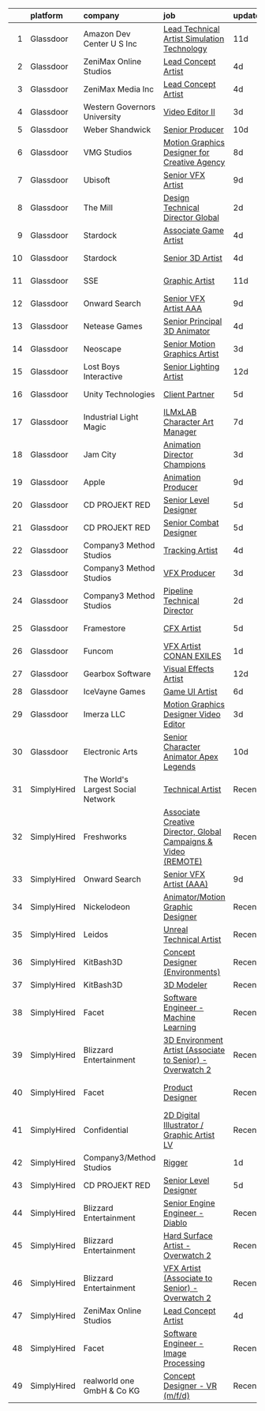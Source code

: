 

|    | platform    | company                            | job                                                                                                                                                                                                                                                                                                                                                                                                                                                                                                                                                                                                                                                                                                                                                                                                                                                                                                                                                                                                                                                                                                                                                                                                                                                                                                                                                                           | update_time   | location           |
|---:|:------------|:-----------------------------------|:------------------------------------------------------------------------------------------------------------------------------------------------------------------------------------------------------------------------------------------------------------------------------------------------------------------------------------------------------------------------------------------------------------------------------------------------------------------------------------------------------------------------------------------------------------------------------------------------------------------------------------------------------------------------------------------------------------------------------------------------------------------------------------------------------------------------------------------------------------------------------------------------------------------------------------------------------------------------------------------------------------------------------------------------------------------------------------------------------------------------------------------------------------------------------------------------------------------------------------------------------------------------------------------------------------------------------------------------------------------------------|:--------------|:-------------------|
|  1 | Glassdoor   | Amazon Dev Center U S   Inc        | [Lead Technical Artist  Simulation Technology](https://www.glassdoor.com/partner/jobListing.htm?pos=123&ao=1136043&s=58&guid=000001822f01592c86e14d51b84fc3a4&src=GD_JOB_AD&t=SR&vt=w&cs=1_7bf17d89&cb=1658645994044&jobListingId=1008000807502&jrtk=3-0-1g8ng2malh4fb801-1g8ng2mb2g4er801-2176659b6cb6fee6-)                                                                                                                                                                                                                                                                                                                                                                                                                                                                                                                                                                                                                                                                                                                                                                                                                                                                                                                                                                                                                                                                 | 11d           | Florida            |
|  2 | Glassdoor   | ZeniMax Online Studios             | [Lead Concept Artist](https://www.glassdoor.com/partner/jobListing.htm?pos=110&ao=1136043&s=58&guid=000001822f01592c86e14d51b84fc3a4&src=GD_JOB_AD&t=SR&vt=w&cs=1_41b0e00d&cb=1658645994042&jobListingId=1008015103027&jrtk=3-0-1g8ng2malh4fb801-1g8ng2mb2g4er801-547110248d75de7c-)                                                                                                                                                                                                                                                                                                                                                                                                                                                                                                                                                                                                                                                                                                                                                                                                                                                                                                                                                                                                                                                                                          | 4d            | Hunt Valley, MD    |
|  3 | Glassdoor   | ZeniMax Media Inc                  | [Lead Concept Artist](https://www.glassdoor.com/partner/jobListing.htm?pos=117&ao=1136043&s=58&guid=000001822f01592c86e14d51b84fc3a4&src=GD_JOB_AD&t=SR&vt=w&cs=1_526303a4&cb=1658645994043&jobListingId=1008015538050&jrtk=3-0-1g8ng2malh4fb801-1g8ng2mb2g4er801-fd64ffbe9ce932d2-)                                                                                                                                                                                                                                                                                                                                                                                                                                                                                                                                                                                                                                                                                                                                                                                                                                                                                                                                                                                                                                                                                          | 4d            | Hunt Valley, MD    |
|  4 | Glassdoor   | Western Governors University       | [Video Editor II](https://www.glassdoor.com/partner/jobListing.htm?pos=128&ao=1136043&s=58&guid=000001822f01592c86e14d51b84fc3a4&src=GD_JOB_AD&t=SR&vt=w&cs=1_ac4c890b&cb=1658645994046&jobListingId=1008017553966&jrtk=3-0-1g8ng2malh4fb801-1g8ng2mb2g4er801-49ab7d12beda9c5a-)                                                                                                                                                                                                                                                                                                                                                                                                                                                                                                                                                                                                                                                                                                                                                                                                                                                                                                                                                                                                                                                                                              | 3d            | Salt Lake City, UT |
|  5 | Glassdoor   | Weber Shandwick                    | [Senior Producer](https://www.glassdoor.com/partner/jobListing.htm?pos=127&ao=1136043&s=58&guid=000001822f01592c86e14d51b84fc3a4&src=GD_JOB_AD&t=SR&vt=w&cs=1_053ccaad&cb=1658645994046&jobListingId=1008003031928&jrtk=3-0-1g8ng2malh4fb801-1g8ng2mb2g4er801-321ad895e4afbc88-)                                                                                                                                                                                                                                                                                                                                                                                                                                                                                                                                                                                                                                                                                                                                                                                                                                                                                                                                                                                                                                                                                              | 10d           | Chicago, IL        |
|  6 | Glassdoor   | VMG Studios                        | [Motion Graphics Designer for Creative Agency](https://www.glassdoor.com/partner/jobListing.htm?pos=103&ao=1136043&s=58&guid=000001822f01592c86e14d51b84fc3a4&src=GD_JOB_AD&t=SR&vt=w&ea=1&cs=1_bc544769&cb=1658645994041&jobListingId=1008008367182&jrtk=3-0-1g8ng2malh4fb801-1g8ng2mb2g4er801-42a36b0c18bec50b-)                                                                                                                                                                                                                                                                                                                                                                                                                                                                                                                                                                                                                                                                                                                                                                                                                                                                                                                                                                                                                                                            | 8d            | Bellevue, WA       |
|  7 | Glassdoor   | Ubisoft                            | [Senior VFX Artist](https://www.glassdoor.com/partner/jobListing.htm?pos=119&ao=1136043&s=58&guid=000001822f01592c86e14d51b84fc3a4&src=GD_JOB_AD&t=SR&vt=w&cs=1_eabe6fa1&cb=1658645994044&jobListingId=1008007016826&jrtk=3-0-1g8ng2malh4fb801-1g8ng2mb2g4er801-4daed8aa28aaad6b-)                                                                                                                                                                                                                                                                                                                                                                                                                                                                                                                                                                                                                                                                                                                                                                                                                                                                                                                                                                                                                                                                                            | 9d            | Cary, NC           |
|  8 | Glassdoor   | The Mill                           | [Design Technical Director  Global](https://www.glassdoor.com/partner/jobListing.htm?pos=111&ao=1136043&s=58&guid=000001822f01592c86e14d51b84fc3a4&src=GD_JOB_AD&t=SR&vt=w&cs=1_452eaefc&cb=1658645994042&jobListingId=1008021649194&jrtk=3-0-1g8ng2malh4fb801-1g8ng2mb2g4er801-1ee43a0842414491-)                                                                                                                                                                                                                                                                                                                                                                                                                                                                                                                                                                                                                                                                                                                                                                                                                                                                                                                                                                                                                                                                            | 2d            | New York, NY       |
|  9 | Glassdoor   | Stardock                           | [Associate Game Artist](https://www.glassdoor.com/partner/jobListing.htm?pos=107&ao=1136043&s=58&guid=000001822f01592c86e14d51b84fc3a4&src=GD_JOB_AD&t=SR&vt=w&ea=1&cs=1_8659b0d9&cb=1658645994041&jobListingId=1008016020382&jrtk=3-0-1g8ng2malh4fb801-1g8ng2mb2g4er801-9b1f705e5de7e622-)                                                                                                                                                                                                                                                                                                                                                                                                                                                                                                                                                                                                                                                                                                                                                                                                                                                                                                                                                                                                                                                                                   | 4d            | Plymouth, MI       |
| 10 | Glassdoor   | Stardock                           | [Senior 3D Artist](https://www.glassdoor.com/partner/jobListing.htm?pos=113&ao=1136043&s=58&guid=000001822f01592c86e14d51b84fc3a4&src=GD_JOB_AD&t=SR&vt=w&ea=1&cs=1_fad9bec2&cb=1658645994043&jobListingId=1008016020388&jrtk=3-0-1g8ng2malh4fb801-1g8ng2mb2g4er801-7b8afdbd058936ae-)                                                                                                                                                                                                                                                                                                                                                                                                                                                                                                                                                                                                                                                                                                                                                                                                                                                                                                                                                                                                                                                                                        | 4d            | Plymouth, MI       |
| 11 | Glassdoor   | SSE                                | [Graphic Artist](https://www.glassdoor.com/partner/jobListing.htm?pos=130&ao=1136043&s=58&guid=000001822f01592c86e14d51b84fc3a4&src=GD_JOB_AD&t=SR&vt=w&ea=1&cs=1_1c8de016&cb=1658645994046&jobListingId=1008001110074&jrtk=3-0-1g8ng2malh4fb801-1g8ng2mb2g4er801-50d7530ccefde205-)                                                                                                                                                                                                                                                                                                                                                                                                                                                                                                                                                                                                                                                                                                                                                                                                                                                                                                                                                                                                                                                                                          | 11d           | Jacksonville, FL   |
| 12 | Glassdoor   | Onward Search                      | [Senior VFX Artist  AAA ](https://www.glassdoor.com/partner/jobListing.htm?pos=101&ao=1110586&s=58&guid=000001822f01592c86e14d51b84fc3a4&src=GD_JOB_AD&t=SR&vt=w&cs=1_71ebe60b&cb=1658645994040&jobListingId=1008005502010&cpc=C4A69CCDBB3B9599&jrtk=3-0-1g8ng2malh4fb801-1g8ng2mb2g4er801-a39b3d0b0025f332--6NYlbfkN0B7YoEZZ2QAGDyEGGmBPAUWSHc1Mt3sMCn9FehKcWA3w1hdwjpEweHGJ9uPpOtWDZrC-7lKc0mD8BMycFcRrvzqbDYv2CuZOIYpvsAKBQX73zrT8Or4NjVTRbDJaMWhrrTs_xYJ2kylhrSRs_nt6Ozlgoa9Ea6HAqX8CPf8Z1lK7xU96JZzEonLiWFdOJfNrJo5w263Usdwsm6P70JyLErv5h02W7MiSbVUZezB0Le23fN5uJfUXuJzgI18uiQAGDODgofAWdVuA5zXkUjx8b_Tx6TlZgKzQ7rwBKlHVRrFeW7Nj7iIdDjwswf-P5GLwYUr4gXcaaEH8R4UHRVuh5LoKfjVK5fE51VfWCxzwlyMjcCJClXAIzvcdixHbwHpJcWb9D3egwTYJI84J7CoTkyYGawbEI2Tuo2k2CwEIHoG7QdkcXOSd2ZhQfZUiGx-syAz1cZI4jSRsFMu2UKPExBO3Fpe1ZOqq9sFbjJsNAPgdtvE52HaQ245MP_SavuxMWmH3ZW3TfUACodYIndclnVuCaOtLK77Ti6O191T342wqKSsatQKXkLJKj5hsp3DF-1UFuOgI-Bp6m7IpEjSjyrx9JAR5Fs_5RJuOZAWyAvT-QkjMgadLcpcT6Gy-ooYYn4CWLTEow_LwjbpMNoIGCeKGG-dChNlvZFnQFhFb-sgm6IxwT1_mbEPTqqBevgLKDDJilVgZKcWqQgxc4PNY1Kd9ILOCwar1RhZayXdM7mELD-dwS6xVbFdE6Y2dkMj-erg78L6oVxCtWeEMF0ujSTboAS9DE3hhFRCz2S9qjoPhOlJQUF36Tj0RJUDeUTCAGoRv1WjQUbqqOY1eY2_9mlv0q8OFX20duoN7ttzvD5QfBmV8u-04Sx4kSChpcbP5eW1im18mERjEFDAV5pCgpK4Bb2-rKTzI3nLqaGBl7anJAmKcdCIjDmtISyg05wc7si45BKAoK_JO6rbKnhIn005hOVkP1woZDFpc3LnGlpfcRMRL26pyUU3) | 9d            | San Ramon, CA      |
| 13 | Glassdoor   | Netease Games                      | [Senior   Principal 3D Animator](https://www.glassdoor.com/partner/jobListing.htm?pos=112&ao=1136043&s=58&guid=000001822f01592c86e14d51b84fc3a4&src=GD_JOB_AD&t=SR&vt=w&ea=1&cs=1_3c04a15c&cb=1658645994043&jobListingId=1008014864247&jrtk=3-0-1g8ng2malh4fb801-1g8ng2mb2g4er801-9d8f3e71dd8e24b0-)                                                                                                                                                                                                                                                                                                                                                                                                                                                                                                                                                                                                                                                                                                                                                                                                                                                                                                                                                                                                                                                                          | 4d            | Remote             |
| 14 | Glassdoor   | Neoscape                           | [Senior Motion Graphics Artist](https://www.glassdoor.com/partner/jobListing.htm?pos=120&ao=1136043&s=58&guid=000001822f01592c86e14d51b84fc3a4&src=GD_JOB_AD&t=SR&vt=w&ea=1&cs=1_b40d537d&cb=1658645994044&jobListingId=1008017048084&jrtk=3-0-1g8ng2malh4fb801-1g8ng2mb2g4er801-becdea5660ba1f19-)                                                                                                                                                                                                                                                                                                                                                                                                                                                                                                                                                                                                                                                                                                                                                                                                                                                                                                                                                                                                                                                                           | 3d            | New York, NY       |
| 15 | Glassdoor   | Lost Boys Interactive              | [Senior Lighting Artist](https://www.glassdoor.com/partner/jobListing.htm?pos=124&ao=1136043&s=58&guid=000001822f01592c86e14d51b84fc3a4&src=GD_JOB_AD&t=SR&vt=w&ea=1&cs=1_5b8baea3&cb=1658645994044&jobListingId=1007997869563&jrtk=3-0-1g8ng2malh4fb801-1g8ng2mb2g4er801-51f467638d738e51-)                                                                                                                                                                                                                                                                                                                                                                                                                                                                                                                                                                                                                                                                                                                                                                                                                                                                                                                                                                                                                                                                                  | 12d           | Remote             |
| 16 | Glassdoor   | Unity Technologies                 | [Client Partner](https://www.glassdoor.com/partner/jobListing.htm?pos=108&ao=1136043&s=58&guid=000001822f01592c86e14d51b84fc3a4&src=GD_JOB_AD&t=SR&vt=w&cs=1_91250eed&cb=1658645994042&jobListingId=1008012584446&jrtk=3-0-1g8ng2malh4fb801-1g8ng2mb2g4er801-95af4f754fea7388-)                                                                                                                                                                                                                                                                                                                                                                                                                                                                                                                                                                                                                                                                                                                                                                                                                                                                                                                                                                                                                                                                                               | 5d            | Bellevue, WA       |
| 17 | Glassdoor   | Industrial Light   Magic           | [ILMxLAB Character Art Manager](https://www.glassdoor.com/partner/jobListing.htm?pos=129&ao=1136043&s=58&guid=000001822f01592c86e14d51b84fc3a4&src=GD_JOB_AD&t=SR&vt=w&cs=1_8f4c6e33&cb=1658645994046&jobListingId=1008009556766&jrtk=3-0-1g8ng2malh4fb801-1g8ng2mb2g4er801-8beafdaaf7c3239a-)                                                                                                                                                                                                                                                                                                                                                                                                                                                                                                                                                                                                                                                                                                                                                                                                                                                                                                                                                                                                                                                                                | 7d            | San Francisco, CA  |
| 18 | Glassdoor   | Jam City                           | [Animation Director  Champions ](https://www.glassdoor.com/partner/jobListing.htm?pos=115&ao=1136043&s=58&guid=000001822f01592c86e14d51b84fc3a4&src=GD_JOB_AD&t=SR&vt=w&ea=1&cs=1_eca4c035&cb=1658645994043&jobListingId=1008018283775&jrtk=3-0-1g8ng2malh4fb801-1g8ng2mb2g4er801-4610afd753adbaaa-)                                                                                                                                                                                                                                                                                                                                                                                                                                                                                                                                                                                                                                                                                                                                                                                                                                                                                                                                                                                                                                                                          | 3d            | Culver City, CA    |
| 19 | Glassdoor   | Apple                              | [Animation Producer](https://www.glassdoor.com/partner/jobListing.htm?pos=122&ao=1136043&s=58&guid=000001822f01592c86e14d51b84fc3a4&src=GD_JOB_AD&t=SR&vt=w&cs=1_be6c3ab6&cb=1658645994044&jobListingId=1008007080856&jrtk=3-0-1g8ng2malh4fb801-1g8ng2mb2g4er801-5deecf1619cb58b1-)                                                                                                                                                                                                                                                                                                                                                                                                                                                                                                                                                                                                                                                                                                                                                                                                                                                                                                                                                                                                                                                                                           | 9d            | Cupertino, CA      |
| 20 | Glassdoor   | CD PROJEKT RED                     | [Senior Level Designer](https://www.glassdoor.com/partner/jobListing.htm?pos=104&ao=1136043&s=58&guid=000001822f01592c86e14d51b84fc3a4&src=GD_JOB_AD&t=SR&vt=w&ea=1&cs=1_0a858d25&cb=1658645994041&jobListingId=1008013433162&jrtk=3-0-1g8ng2malh4fb801-1g8ng2mb2g4er801-4c9a8438ff845ca6-)                                                                                                                                                                                                                                                                                                                                                                                                                                                                                                                                                                                                                                                                                                                                                                                                                                                                                                                                                                                                                                                                                   | 5d            | Boston, MA         |
| 21 | Glassdoor   | CD PROJEKT RED                     | [Senior Combat Designer](https://www.glassdoor.com/partner/jobListing.htm?pos=106&ao=1136043&s=58&guid=000001822f01592c86e14d51b84fc3a4&src=GD_JOB_AD&t=SR&vt=w&ea=1&cs=1_3f5794a2&cb=1658645994041&jobListingId=1008013433186&jrtk=3-0-1g8ng2malh4fb801-1g8ng2mb2g4er801-667d2b494220c379-)                                                                                                                                                                                                                                                                                                                                                                                                                                                                                                                                                                                                                                                                                                                                                                                                                                                                                                                                                                                                                                                                                  | 5d            | Boston, MA         |
| 22 | Glassdoor   | Company3 Method Studios            | [Tracking Artist](https://www.glassdoor.com/partner/jobListing.htm?pos=126&ao=1136043&s=58&guid=000001822f01592c86e14d51b84fc3a4&src=GD_JOB_AD&t=SR&vt=w&ea=1&cs=1_46407a4f&cb=1658645994045&jobListingId=1008016145902&jrtk=3-0-1g8ng2malh4fb801-1g8ng2mb2g4er801-0972021a03841819-)                                                                                                                                                                                                                                                                                                                                                                                                                                                                                                                                                                                                                                                                                                                                                                                                                                                                                                                                                                                                                                                                                         | 4d            | Santa Monica, CA   |
| 23 | Glassdoor   | Company3 Method Studios            | [VFX Producer](https://www.glassdoor.com/partner/jobListing.htm?pos=105&ao=1136043&s=58&guid=000001822f01592c86e14d51b84fc3a4&src=GD_JOB_AD&t=SR&vt=w&ea=1&cs=1_331f1c30&cb=1658645994041&jobListingId=1008018247511&jrtk=3-0-1g8ng2malh4fb801-1g8ng2mb2g4er801-5dd0809045cd216f-)                                                                                                                                                                                                                                                                                                                                                                                                                                                                                                                                                                                                                                                                                                                                                                                                                                                                                                                                                                                                                                                                                            | 3d            | New York, NY       |
| 24 | Glassdoor   | Company3 Method Studios            | [Pipeline Technical Director](https://www.glassdoor.com/partner/jobListing.htm?pos=118&ao=1136043&s=58&guid=000001822f01592c86e14d51b84fc3a4&src=GD_JOB_AD&t=SR&vt=w&ea=1&cs=1_5215e154&cb=1658645994044&jobListingId=1008021055434&jrtk=3-0-1g8ng2malh4fb801-1g8ng2mb2g4er801-d726507e8513d2a1-)                                                                                                                                                                                                                                                                                                                                                                                                                                                                                                                                                                                                                                                                                                                                                                                                                                                                                                                                                                                                                                                                             | 2d            | Santa Monica, CA   |
| 25 | Glassdoor   | Framestore                         | [CFX Artist](https://www.glassdoor.com/partner/jobListing.htm?pos=121&ao=1136043&s=58&guid=000001822f01592c86e14d51b84fc3a4&src=GD_JOB_AD&t=SR&vt=w&ea=1&cs=1_79fd27e8&cb=1658645994044&jobListingId=1008012128322&jrtk=3-0-1g8ng2malh4fb801-1g8ng2mb2g4er801-23902078b8c922d9-)                                                                                                                                                                                                                                                                                                                                                                                                                                                                                                                                                                                                                                                                                                                                                                                                                                                                                                                                                                                                                                                                                              | 5d            | New York, NY       |
| 26 | Glassdoor   | Funcom                             | [VFX Artist  CONAN EXILES](https://www.glassdoor.com/partner/jobListing.htm?pos=116&ao=1136043&s=58&guid=000001822f01592c86e14d51b84fc3a4&src=GD_JOB_AD&t=SR&vt=w&cs=1_0027eeda&cb=1658645994043&jobListingId=1008023569697&jrtk=3-0-1g8ng2malh4fb801-1g8ng2mb2g4er801-48cc5cec5d8b22dd-)                                                                                                                                                                                                                                                                                                                                                                                                                                                                                                                                                                                                                                                                                                                                                                                                                                                                                                                                                                                                                                                                                     | 1d            | Durham, NC         |
| 27 | Glassdoor   | Gearbox Software                   | [Visual Effects Artist](https://www.glassdoor.com/partner/jobListing.htm?pos=125&ao=1136043&s=58&guid=000001822f01592c86e14d51b84fc3a4&src=GD_JOB_AD&t=SR&vt=w&ea=1&cs=1_3c6bcd91&cb=1658645994045&jobListingId=1007998860820&jrtk=3-0-1g8ng2malh4fb801-1g8ng2mb2g4er801-fa056ef69a544c96-)                                                                                                                                                                                                                                                                                                                                                                                                                                                                                                                                                                                                                                                                                                                                                                                                                                                                                                                                                                                                                                                                                   | 12d           | Frisco, TX         |
| 28 | Glassdoor   | IceVayne Games                     | [Game UI Artist](https://www.glassdoor.com/partner/jobListing.htm?pos=109&ao=1136043&s=58&guid=000001822f01592c86e14d51b84fc3a4&src=GD_JOB_AD&t=SR&vt=w&ea=1&cs=1_b97e371a&cb=1658645994042&jobListingId=1008010939116&jrtk=3-0-1g8ng2malh4fb801-1g8ng2mb2g4er801-a4580d4e6a89142d-)                                                                                                                                                                                                                                                                                                                                                                                                                                                                                                                                                                                                                                                                                                                                                                                                                                                                                                                                                                                                                                                                                          | 6d            | Remote             |
| 29 | Glassdoor   | Imerza  LLC                        | [Motion Graphics Designer Video Editor](https://www.glassdoor.com/partner/jobListing.htm?pos=102&ao=1136043&s=58&guid=000001822f01592c86e14d51b84fc3a4&src=GD_JOB_AD&t=SR&vt=w&ea=1&cs=1_dc994bcd&cb=1658645994040&jobListingId=1008017006379&jrtk=3-0-1g8ng2malh4fb801-1g8ng2mb2g4er801-0defdf3ccda001a4-)                                                                                                                                                                                                                                                                                                                                                                                                                                                                                                                                                                                                                                                                                                                                                                                                                                                                                                                                                                                                                                                                   | 3d            | Sarasota, FL       |
| 30 | Glassdoor   | Electronic Arts                    | [Senior Character Animator  Apex Legends ](https://www.glassdoor.com/partner/jobListing.htm?pos=114&ao=1136043&s=58&guid=000001822f01592c86e14d51b84fc3a4&src=GD_JOB_AD&t=SR&vt=w&cs=1_e9db8093&cb=1658645994043&jobListingId=1008003306799&jrtk=3-0-1g8ng2malh4fb801-1g8ng2mb2g4er801-6d89526abe9aca00-)                                                                                                                                                                                                                                                                                                                                                                                                                                                                                                                                                                                                                                                                                                                                                                                                                                                                                                                                                                                                                                                                     | 10d           | Los Angeles, CA    |
| 31 | SimplyHired | The World's Largest Social Network | [Technical Artist](https://www.simplyhired.com/job/PPgYBYhCnjNWsKzR69U9gRUK3bP4-3z6sjwuOv1UN049a90JWdHy7Q?q=vfx+designer)                                                                                                                                                                                                                                                                                                                                                                                                                                                                                                                                                                                                                                                                                                                                                                                                                                                                                                                                                                                                                                                                                                                                                                                                                                                     | Recently      | New York, NY       |
| 32 | SimplyHired | Freshworks                         | [Associate Creative Director, Global Campaigns & Video (REMOTE)](https://www.simplyhired.com/job/5ElCwH5SLy50PlDyWwa5h2ixj-Wp0aniY4EbLLyNC4fMnB1yq0hbpg?q=vfx+designer)                                                                                                                                                                                                                                                                                                                                                                                                                                                                                                                                                                                                                                                                                                                                                                                                                                                                                                                                                                                                                                                                                                                                                                                                       | Recently      | San Mateo, CA      |
| 33 | SimplyHired | Onward Search                      | [Senior VFX Artist (AAA)](https://www.simplyhired.com/job/p9YQe2LV_ZQ3GtzWpOQzlJKVoc-crSe2HvJqZVaZQ0I8vBiwOPhJBw?q=vfx+designer)                                                                                                                                                                                                                                                                                                                                                                                                                                                                                                                                                                                                                                                                                                                                                                                                                                                                                                                                                                                                                                                                                                                                                                                                                                              | 9d            | San Ramon, CA      |
| 34 | SimplyHired | Nickelodeon                        | [Animator/Motion Graphic Designer](https://www.simplyhired.com/job/seMENcpah2-lLx56dgQ7If76DlQ4u5bVEykKG1frdKpnuYHo39ut3g?q=vfx+designer)                                                                                                                                                                                                                                                                                                                                                                                                                                                                                                                                                                                                                                                                                                                                                                                                                                                                                                                                                                                                                                                                                                                                                                                                                                     | Recently      | New York, NY       |
| 35 | SimplyHired | Leidos                             | [Unreal Technical Artist](https://www.simplyhired.com/job/vUjM88WNHByq9hkXVcDGaHDWJBcJwdAHwcSIeARFGUwNOCFNjopeUg?q=vfx+designer)                                                                                                                                                                                                                                                                                                                                                                                                                                                                                                                                                                                                                                                                                                                                                                                                                                                                                                                                                                                                                                                                                                                                                                                                                                              | Recently      | Reston, VA         |
| 36 | SimplyHired | KitBash3D                          | [Concept Designer (Environments)](https://www.simplyhired.com/job/6RK58V9QRNPhm7KMuxGYlhUBdJx4j-xn111ezuam7_hRD9iRlS-KQQ?q=vfx+designer)                                                                                                                                                                                                                                                                                                                                                                                                                                                                                                                                                                                                                                                                                                                                                                                                                                                                                                                                                                                                                                                                                                                                                                                                                                      | Recently      | Remote             |
| 37 | SimplyHired | KitBash3D                          | [3D Modeler](https://www.simplyhired.com/job/J1vV5-qf_C5x8YfKoESIGd-eUj6se-s1DxqdF4rxpYdvWsGzMz1rRw?q=vfx+designer)                                                                                                                                                                                                                                                                                                                                                                                                                                                                                                                                                                                                                                                                                                                                                                                                                                                                                                                                                                                                                                                                                                                                                                                                                                                           | Recently      | Remote             |
| 38 | SimplyHired | Facet                              | [Software Engineer - Machine Learning](https://www.simplyhired.com/job/rRl7LpYqGiIowLAwzbrNzMgXtXTFbKgtp-z9fo66PKEqX4Q6nYlO_w?q=vfx+designer)                                                                                                                                                                                                                                                                                                                                                                                                                                                                                                                                                                                                                                                                                                                                                                                                                                                                                                                                                                                                                                                                                                                                                                                                                                 | Recently      | San Francisco, CA  |
| 39 | SimplyHired | Blizzard Entertainment             | [3D Environment Artist (Associate to Senior) - Overwatch 2](https://www.simplyhired.com/job/pw88DtF0EULjjFMy83MMr_Hg0HBZII6DCgYGL9C12joglMD-Z-Xwnw?q=vfx+designer)                                                                                                                                                                                                                                                                                                                                                                                                                                                                                                                                                                                                                                                                                                                                                                                                                                                                                                                                                                                                                                                                                                                                                                                                            | Recently      | Irvine, CA         |
| 40 | SimplyHired | Facet                              | [Product Designer](https://www.simplyhired.com/job/mXfLdIzROFXZ4LZM8IUwypMkfkVTZlEQ5iYR6asUe9PpCJX1nH947A?q=vfx+designer)                                                                                                                                                                                                                                                                                                                                                                                                                                                                                                                                                                                                                                                                                                                                                                                                                                                                                                                                                                                                                                                                                                                                                                                                                                                     | Recently      | San Francisco, CA  |
| 41 | SimplyHired | Confidential                       | [2D Digital Illustrator / Graphic Artist LV](https://www.simplyhired.com/job/WR2-4KNjxgXV1vg_h0Smu4P2a7_SLarIZBzP3ysarILfdTKegejX8w?q=vfx+designer)                                                                                                                                                                                                                                                                                                                                                                                                                                                                                                                                                                                                                                                                                                                                                                                                                                                                                                                                                                                                                                                                                                                                                                                                                           | Recently      | Las Vegas, NV      |
| 42 | SimplyHired | Company3/Method Studios            | [Rigger](https://www.simplyhired.com/job/M44451ZGKMQNMlUoJI8BdqEB8iLl45fa-6YN1ZHejS0wk0nF9MZhXA?q=vfx+designer)                                                                                                                                                                                                                                                                                                                                                                                                                                                                                                                                                                                                                                                                                                                                                                                                                                                                                                                                                                                                                                                                                                                                                                                                                                                               | 1d            | United States      |
| 43 | SimplyHired | CD PROJEKT RED                     | [Senior Level Designer](https://www.simplyhired.com/job/bM3_QEVwUHlyX8THj_9V_-a3UAtG7nwA9OG_3eHgCQLrg4Y3de8Wqg?q=vfx+designer)                                                                                                                                                                                                                                                                                                                                                                                                                                                                                                                                                                                                                                                                                                                                                                                                                                                                                                                                                                                                                                                                                                                                                                                                                                                | 5d            | Boston, MA         |
| 44 | SimplyHired | Blizzard Entertainment             | [Senior Engine Engineer - Diablo](https://www.simplyhired.com/job/tMmtCyDUxHf8JJJ5bCNONOHibfhTpYdY-nwQ76oeAkm7OrfyZhRqFg?q=vfx+designer)                                                                                                                                                                                                                                                                                                                                                                                                                                                                                                                                                                                                                                                                                                                                                                                                                                                                                                                                                                                                                                                                                                                                                                                                                                      | Recently      | Irvine, CA         |
| 45 | SimplyHired | Blizzard Entertainment             | [Hard Surface Artist - Overwatch 2](https://www.simplyhired.com/job/6UbuxcizWm0FGl0VWvCtYyHq-2-jjcWZ_YsxRvD4XaS9M8_zOx_FMA?q=vfx+designer)                                                                                                                                                                                                                                                                                                                                                                                                                                                                                                                                                                                                                                                                                                                                                                                                                                                                                                                                                                                                                                                                                                                                                                                                                                    | Recently      | Irvine, CA         |
| 46 | SimplyHired | Blizzard Entertainment             | [VFX Artist (Associate to Senior) - Overwatch 2](https://www.simplyhired.com/job/2d70J5UkkZ2YmvlvJfcaEqf0vVFEZwLt57euRMmQlk3Afx_2Q_gYzw?q=vfx+designer)                                                                                                                                                                                                                                                                                                                                                                                                                                                                                                                                                                                                                                                                                                                                                                                                                                                                                                                                                                                                                                                                                                                                                                                                                       | Recently      | Irvine, CA         |
| 47 | SimplyHired | ZeniMax Online Studios             | [Lead Concept Artist](https://www.simplyhired.com/job/fDFvRBH4OheweE4ykwdba1PBPJCL31L-NYmV8OZdktiLddli7h_R7w?q=vfx+designer)                                                                                                                                                                                                                                                                                                                                                                                                                                                                                                                                                                                                                                                                                                                                                                                                                                                                                                                                                                                                                                                                                                                                                                                                                                                  | 4d            | Hunt Valley, MD    |
| 48 | SimplyHired | Facet                              | [Software Engineer - Image Processing](https://www.simplyhired.com/job/3znJCHAbYihtiOtJFInlFf2aFXm1CnGM03gqrMJxz8VyZGoe0lHYMg?q=vfx+designer)                                                                                                                                                                                                                                                                                                                                                                                                                                                                                                                                                                                                                                                                                                                                                                                                                                                                                                                                                                                                                                                                                                                                                                                                                                 | Recently      | San Francisco, CA  |
| 49 | SimplyHired | realworld one GmbH & Co KG         | [Concept Designer - VR (m/f/d)](https://www.simplyhired.com/job/9M9B0HjzlxbnEWwSs63j38J2jv4QAGwRz17kgQnuQPJjtHPVVTunxA?q=vfx+designer)                                                                                                                                                                                                                                                                                                                                                                                                                                                                                                                                                                                                                                                                                                                                                                                                                                                                                                                                                                                                                                                                                                                                                                                                                                        | Recently      | Remote             |